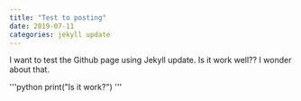 ```yaml
---
title: "Test to posting"
date: 2019-07-11
categories: jekyll update
---
```


I want to test the Github page using Jekyll update.
Is it work well??
I wonder about that.

'''python
print("Is it work?")
'''
